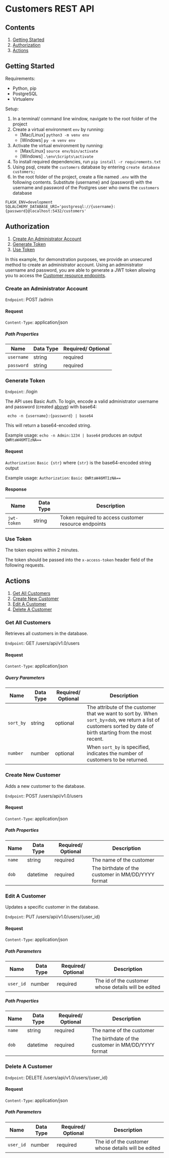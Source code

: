 # Customers REST API
## Contents
1. [Getting Started](#getting-started)
2. [Authorization](#authorization)
3. [Actions](#actions)

## Getting Started

Requirements: 
- Python, pip
- PostgreSQL
- Virtualenv

Setup:
1. In a terminal/ command line window, navigate to the root folder of the project
1. Create a virtual environment `env` by running:
    - [Mac/Linux] `python3 -m venv env`
    - [Windows] `py -m venv env`
1. Activate the virtual environment by running:
    - [Max/Linux] `source env/bin/activate`
    - [Windows] `.\env\Scripts\activate`
1. To install required dependencies, run `pip install -r requirements.txt`
1. Using psql, create the `customers` database by entering `create database customers;`
1. In the root folder of the project, create a file named `.env` with the following contents. Substitute {username} and {password} with the username and password of the Postgres user who owns the `customers` database
```
FLASK_ENV=development
SQLALCHEMY_DATABASE_URI='postgresql://{username}:{password}@localhost:5432/customers'
```

## Authorization

1. [Create An Administrator Account](#create-an-administrator-account)
2. [Generate Token](#generate-token)
3. [Use Token](#use-token)

In this example, for demonstration purposes, we provide an unsecured method to create an administrator account. Using an administrator username and password, you are able to generate a JWT token allowing you to access the [Customer resource endpoints](#actions). 

### Create an Administrator Account
`Endpoint`: POST /admin

#### Request
`Content-Type`: application/json

##### Path Properties

| Name | Data Type | Required/ Optional |
| --- | --- | --- |
| `username` | string | required |
| `password` | string | required |

### Generate Token
`Endpoint`: /login

The API uses Basic Auth. To login, encode a valid administrator username and password (created [above](#create-an-administrator-account)) with base64:

```
 echo -n {username}:{password} | base64
```
This will return a base64-encoded string.

Example usage: `echo -n Admin:1234 | base64` produces an output `QWRtaW46MTIzNA==`

#### Request

`Authorization`: `Basic {str}` where `{str}` is the base64-encoded string output 

Example usage: `Authorization`: `Basic QWRtaW46MTIzNA==`

#### Response

| Name | Data Type | Description |
| --- | --- | --- |
| `jwt-token` | string | Token required to access customer resource endpoints |

### Use Token

The token expires within 2 minutes.

The token should be passed into the `x-access-token` header field of the following requests.

## Actions
1. [Get All Customers](#get-all-customers)
1. [Create New Customer](#create-new-customer)
1. [Edit A Customer](#edit-a-customer)
1. [Delete A Customer](#delete-a-customer)

### Get All Customers

Retrieves all customers in the database.

`Endpoint`: GET /users/api/v1.0/users

#### Request
`Content-Type`: application/json
##### Query Parameters
| Name | Data Type | Required/ Optional | Description |
| --- | --- | --- | --- |
| `sort_by` | string | optional | The attribute of the customer that we want to sort by. When `sort_by`=`dob`, we return a list of customers sorted by date of birth starting from the most recent.
| `number` | number | optional | When `sort_by` is specified, indicates the number of customers to be returned.

### Create New Customer

Adds a new customer to the database.

`Endpoint`: POST /users/api/v1.0/users

#### Request
`Content-Type`: application/json
##### Path Properties

| Name | Data Type | Required/ Optional | Description |
| --- | --- | --- | --- |
| `name` | string | required | The name of the customer
| `dob` | datetime | required | The birthdate of the customer in MM/DD/YYYY format

### Edit A Customer

Updates a specific customer in the database.

`Endpoint`: PUT /users/api/v1.0/users/{user_id}

#### Request
`Content-Type`: application/json
##### Path Parameters
| Name | Data Type | Required/ Optional | Description |
| --- | --- | --- | --- |
| `user_id` | number | required | The id of the customer whose details will be edited
##### Path Properties

| Name | Data Type | Required/ Optional | Description |
| --- | --- | --- | --- |
| `name` | string | required | The name of the customer
| `dob` | datetime | required | The birthdate of the customer in MM/DD/YYYY format

### Delete A Customer

`Endpoint`: DELETE /users/api/v1.0/users/{user_id}
#### Request
`Content-Type`: application/json
##### Path Parameters
| Name | Data Type | Required/ Optional | Description |
| --- | --- | --- | --- |
| `user_id` | number | required | The id of the customer whose details will be edited